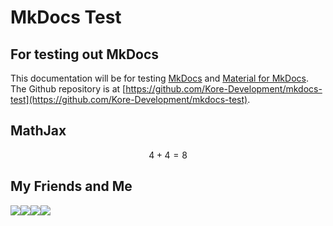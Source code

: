 # MkDocs Test
## For testing out MkDocs
This documentation will be for testing [MkDocs](https://www.mkdocs.org/) and [Material for MkDocs](https://squidfunk.github.io/mkdocs-material/). The Github repository is at [https://github.com/Kore-Development/mkdocs-test](https://github.com/Kore-Development/mkdocs-test).
## MathJax
$$
4+4=8
$$

## My Friends and Me
![](https://cdn.pqtato.pw/minotar.net/helm/2f9eab98cffa4ed5be8e30a769362adb/64.png)![](https://cdn.pqtato.pw/minotar.net/helm/60a25e8054804c3d8bcbf9f129e3f675/64.png)![](https://cdn.pqtato.pw/minotar.net/helm/6cecd44771bb41d2af2923755c49ec5e/64.png)![](https://cdn.pqtato.pw/minotar.net/helm/59c212ef8bd5407f9e37b6ab95f9eff3/64.png)
